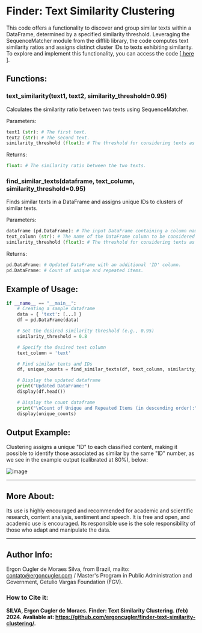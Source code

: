 # Finder: Text Similarity Clustering

This code offers a functionality to discover and group similar texts within a DataFrame, determined by a specified similarity threshold. Leveraging the SequenceMatcher module from the difflib library, the code computes text similarity ratios and assigns distinct cluster IDs to texts exhibiting similarity. To explore and implement this functionality, you can access the code [[ here ]](https://github.com/ergoncugler/finder-text-similarity-clustering/blob/main/finder.py).

## Functions:
### **text_similarity(text1, text2, similarity_threshold=0.95)**

Calculates the similarity ratio between two texts using SequenceMatcher.

Parameters:
```python
text1 (str): # The first text.
text2 (str): # The second text.
similarity_threshold (float): # The threshold for considering texts as similar. Default is 0.95.
```

Returns:
```python
float: # The similarity ratio between the two texts.
```

### **find_similar_texts(dataframe, text_column, similarity_threshold=0.95)** 

Finds similar texts in a DataFrame and assigns unique IDs to clusters of similar texts.

Parameters:
```python
dataframe (pd.DataFrame): # The input DataFrame containing a column named 'text_column'.
text_column (str): # The name of the DataFrame column to be considered for similarity calculation.
similarity_threshold (float): # The threshold for considering texts as similar. Default is 0.95.
```

Returns:
```python
pd.DataFrame: # Updated DataFrame with an additional 'ID' column.
pd.DataFrame: # Count of unique and repeated items.
```

## Example of Usage:

```python
if __name__ == "__main__":
    # Creating a sample dataframe
    data = { 'text': [...] }
    df = pd.DataFrame(data)

    # Set the desired similarity threshold (e.g., 0.95)
    similarity_threshold = 0.8

    # Specify the desired text column
    text_column = 'text'

    # Find similar texts and IDs
    df, unique_counts = find_similar_texts(df, text_column, similarity_threshold)

    # Display the updated dataframe
    print("Updated DataFrame:")
    display(df.head())

    # Display the count dataframe
    print("\nCount of Unique and Repeated Items (in descending order):")
    display(unique_counts)
```

## Output Example:

Clustering assigns a unique "ID" to each classified content, making it possible to identify those associated as similar by the same "ID" number, as we see in the example output (calibrated at 80%), below:

![image](https://github.com/ergoncugler/find-similar-texts/assets/81989837/2b90b44e-ada4-4c98-91ed-93979314d6e4)

___

## More About:

Its use is highly encouraged and recommended for academic and scientific research, content analysis, sentiment and speech. It is free and open, and academic use is encouraged. Its responsible use is the sole responsibility of those who adapt and manipulate the data.

___

## Author Info:

Ergon Cugler de Moraes Silva, from Brazil, mailto: <a href="contato@ergoncugler.com">contato@ergoncugler.com</a> / Master's Program in Public Administration and Government, Getulio Vargas Foundation (FGV).

### How to Cite it:

**SILVA, Ergon Cugler de Moraes. Finder: Text Similarity Clustering. (feb) 2024. Avaliable at: <a>https://github.com/ergoncugler/finder-text-similarity-clustering/<a>.**
